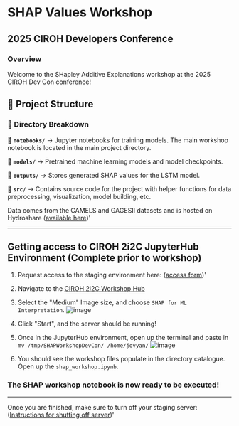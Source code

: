 # SHAP Values Workshop
## 2025 CIROH Developers Conference 
### Overview
Welcome to the SHapley Additive Explanations workshop at the 2025 CIROH Dev Con conference! 

## 📂 Project Structure

### **🔹 Directory Breakdown**
📌 **`notebooks/`** → Jupyter notebooks for training models. The main workshop notebook is located in the main project directory.

📌 **`models/`** → Pretrained machine learning models and model checkpoints.

📌 **`outputs/`** → Stores generated SHAP values for the LSTM model.

📌 **`src/`** → Contains source code for the project with helper functions for data preprocessing, visualization, model building, etc.

Data comes from the CAMELS and GAGESII datasets and is hosted on Hydroshare  ([available here](https://www.hydroshare.org/resource/504107925379464dab88ff5780aefb5a/))'

---

## **Getting access to CIROH 2i2C JupyterHub Environment** (Complete prior to workshop)

1. Request access to the staging environment here: ([access form](https://forms.office.com/Pages/ResponsePage.aspx?id=jnIAKtDwtECk6M5DPz-8p4IIpHdEnmhNgjOa9FjrwGtUNUoyV1UxNFIzV1AyTDhTNzdOT1Q5NVlLTC4u))'

2. Navigate to the [CIROH 2i2C Workshop Hub](https://workshop.ciroh.awi.2i2c.cloud/hub/spawn) 

3. Select the "Medium" Image size, and choose `SHAP for ML Interpretation`.
![image](https://github.com/user-attachments/assets/23143057-1dfb-4675-a9cb-23b20993f4ae)

5. Click "Start", and the server should be running!

6. Once in the JupyterHub environment, open up the terminal and paste in `mv /tmp/SHAPWorkshopDevCon/ /home/jovyan/`
![image](https://github.com/user-attachments/assets/32da97b6-3f5a-473c-89fe-db45b9c18a38)

7. You should see the workshop files populate in the directory catalogue. Open up the `shap_workshop.ipynb`.

### The SHAP workshop notebook is now ready to be executed!

---
Once you are finished, make sure to turn off your staging server: ([Instructions for shutting off server](https://www.youtube.com/watch?v=VSFs2bu4-74&feature=youtu.be))'






